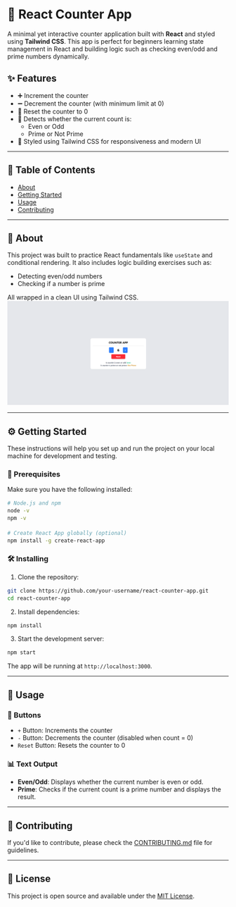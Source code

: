 # 🧮 React Counter App

A minimal yet interactive counter application built with **React** and styled using **Tailwind CSS**. This app is perfect for beginners learning state management in React and building logic such as checking even/odd and prime numbers dynamically.

## ✨ Features

- ➕ Increment the counter
- ➖ Decrement the counter (with minimum limit at 0)
- 🔄 Reset the counter to 0
- 🧠 Detects whether the current count is:
  - Even or Odd
  - Prime or Not Prime
- 💨 Styled using Tailwind CSS for responsiveness and modern UI

---

## 📂 Table of Contents

- [About](#about)
- [Getting Started](#getting-started)
- [Usage](#usage)
- [Contributing](#contributing)

---

## 📖 About <a name="about"></a>

This project was built to practice React fundamentals like `useState` and conditional rendering. It also includes logic building exercises such as:

- Detecting even/odd numbers
- Checking if a number is prime

All wrapped in a clean UI using Tailwind CSS.
<img src="./public/Counter 2.0.png">

---

## ⚙️ Getting Started <a name="getting-started"></a>

These instructions will help you set up and run the project on your local machine for development and testing.

### 🧱 Prerequisites

Make sure you have the following installed:

```bash
# Node.js and npm
node -v
npm -v

# Create React App globally (optional)
npm install -g create-react-app
```

### 🛠️ Installing

1. Clone the repository:

```bash
git clone https://github.com/your-username/react-counter-app.git
cd react-counter-app
```

2. Install dependencies:

```bash
npm install
```

3. Start the development server:

```bash
npm start
```

The app will be running at `http://localhost:3000`.

---

## 🚀 Usage <a name="usage"></a>

### 🔘 Buttons

- `+` Button: Increments the counter
- `-` Button: Decrements the counter (disabled when count = 0)
- `Reset` Button: Resets the counter to 0

### 📊 Text Output

- **Even/Odd**: Displays whether the current number is even or odd.
- **Prime**: Checks if the current count is a prime number and displays the result.

---

## 🤝 Contributing <a name="contributing"></a>

If you'd like to contribute, please check the [CONTRIBUTING.md](../CONTRIBUTING.md) file for guidelines.

---

## 📌 License

This project is open source and available under the [MIT License](LICENSE).


